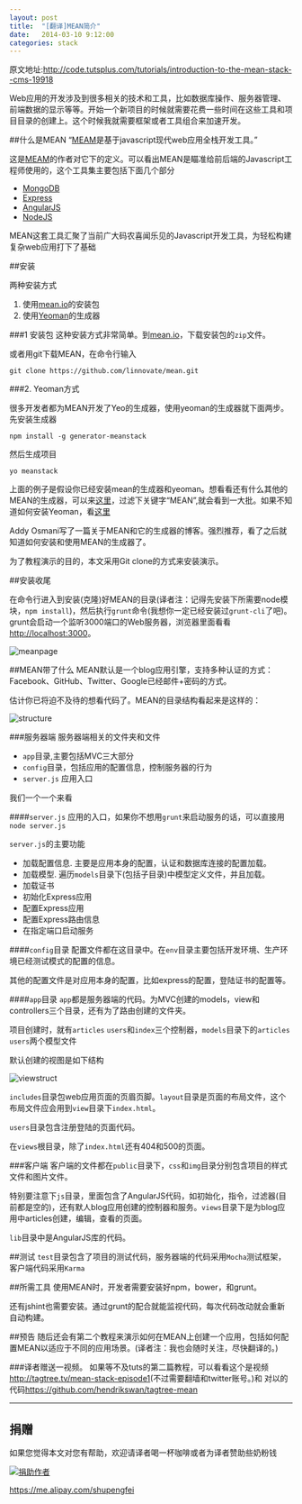 ```yaml
---
layout: post
title:  "[翻译]MEAN简介"
date:   2014-03-10 9:12:00
categories: stack
---
```


原文地址:<http://code.tutsplus.com/tutorials/introduction-to-the-mean-stack--cms-19918>


Web应用的开发涉及到很多相关的技术和工具，比如数据库操作、服务器管理、前端数据的显示等等。开始一个新项目的时候就需要花费一些时间在这些工具和项目目录的创建上。这个时候我就需要框架或者工具组合来加速开发。


##什么是MEAN
“[MEAM][mean]是基于javascript现代web应用全栈开发工具。”

这是[MEAM][mean]的作者对它下的定义。可以看出MEAN是瞄准给前后端的Javascript工程师使用的，这个工具集主要包括下面几个部分

* [MongoDB](http://www.mongodb.org/)
* [Express](http://expressjs.com/)
* [AngularJS](http://angularjs.org/)
* [NodeJS](http://nodejs.org/)

MEAN这套工具汇聚了当前广大码农喜闻乐见的Javascript开发工具，为轻松构建复杂web应用打下了基础

##安装

两种安装方式

1. 使用[mean.io][mean]的安装包
2. 使用[Yeoman](http://yeoman.io/)的生成器


###1 安装包
这种安装方式非常简单。到[mean.io][mean]，下载安装包的``zip``文件。

或者用git下载MEAN，在命令行输入
```
git clone https://github.com/linnovate/mean.git
```

###2. Yeoman方式

很多开发者都为MEAN开发了Yeo的生成器，使用yeoman的生成器就下面两步。先安装生成器

```
npm install -g generator-meanstack
```

然后生成项目

```
yo meanstack
```

上面的例子是假设你已经安装mean的生成器和yeoman。想看看还有什么其他的MEAN的生成器，可以来[这里](http://yeoman.io/community-generators.html)，过滤下关键字“MEAN”,就会看到一大批。如果不知道如何安装Yeoman，看[这里](http://yeoman.io/)

Addy Osmani写了一篇关于MEAN和它的生成器的博客。强烈推荐，看了之后就知道如何安装和使用MEAN的生成器了。


为了教程演示的目的，本文采用Git clone的方式来安装演示。

##安装收尾

在命令行进入到安装(克隆)好MEAN的目录(译者注：记得先安装下所需要node模块，``npm install``)，然后执行``grunt``命令(我想你一定已经安装过``grunt-cli``了吧)。grunt会启动一个监听3000端口的Web服务器，浏览器里面看看<http://localhost:3000>。

![meanpage](https://s3.amazonaws.com/cms-assets.tutsplus.com/uploads/users/45/posts/19918/image/site.jpeg)

##MEAN带了什么
MEAN默认是一个blog应用引擎，支持多种认证的方式：Facebook、GitHub、Twitter、Google已经邮件+密码的方式。

估计你已将迫不及待的想看代码了。MEAN的目录结构看起来是这样的：

![structure](https://s3.amazonaws.com/cms-assets.tutsplus.com/uploads/users/45/posts/19918/image/folders.jpeg)


###服务器端
服务器端相关的文件夹和文件

* ``app``目录,主要包括MVC三大部分
* ``config``目录，包括应用的配置信息，控制服务器的行为
* ``server.js`` 应用入口

我们一个一个来看

####``server.js``
应用的入口，如果你不想用``grunt``来启动服务的话，可以直接用``node server.js``

``server.js``的主要功能

* 加载配置信息. 主要是应用本身的配置，认证和数据库连接的配置加载。
* 加载模型. 遍历``models``目录下(包括子目录)中模型定义文件，并且加载。
* 加载证书
* 初始化Express应用
* 配置Express应用
* 配置Express路由信息
* 在指定端口启动服务

####``config``目录
配置文件都在这目录中。在``env``目录主要包括开发环境、生产环境已经测试模式的配置的信息。

其他的配置文件是对应用本身的配置，比如express的配置，登陆证书的配置等。

####``app``目录
``app``都是服务器端的代码。为MVC创建的models，view和controllers三个目录，还有为了路由创建的文件夹。

项目创建时，就有``articles`` ``users``和``index``三个控制器，``models``目录下的``articles`` ``users``两个模型文件

默认创建的视图是如下结构

![viewstruct](https://s3.amazonaws.com/cms-assets.tutsplus.com/uploads/users/45/posts/19918/image/views.jpeg)

``includes``目录包web应用页面的页眉页脚。``layout``目录是页面的布局文件，这个布局文件应会用到``view``目录下``index.html``。

``users``目录包含注册登陆的页面代码。

在``views``根目录，除了``index.html``还有404和500的页面。

###客户端
客户端的文件都在``public``目录下，``css``和``img``目录分别包含项目的样式文件和图片文件。

特别要注意下``js``目录，里面包含了AngularJS代码，如初始化，指令，过滤器(目前都是空的)，还有默人blog应用创建的控制器和服务。``views``目录下是为blog应用中articles创建，编辑，查看的页面。

``lib``目录中是AngularJS库的代码。


##测试
``test``目录包含了项目的测试代码，服务器端的代码采用``Mocha``测试框架，客户端代码采用``Karma``

##所需工具
使用MEAN时，开发者需要安装好npm，bower，和grunt。

还有jshint也需要安装。通过grunt的配合就能监视代码，每次代码改动就会重新自动构建。

##预告
随后还会有第二个教程来演示如何在MEAN上创建一个应用，包括如何配置MEAN以适应于不同的应用场景。(译者注：我也会随时关注，尽快翻译的。)


###译者赠送一视频。
如果等不及tuts的第二篇教程，可以看看这个是视频
<http://tagtree.tv/mean-stack-episode1>(不过需要翻墙和twitter账号。)和 对以的代码<https://github.com/hendrikswan/tagtree-mean>

---
## 捐赠
如果您觉得本文对您有帮助，欢迎请译者喝一杯咖啡或者为译者赞助些奶粉钱

[![捐助作者](https://img.alipay.com/sys/personalprod/style/mc/btn-index.png)](https://me.alipay.com/shupengfei)

<https://me.alipay.com/shupengfei>



[mean]:http://mean.io/